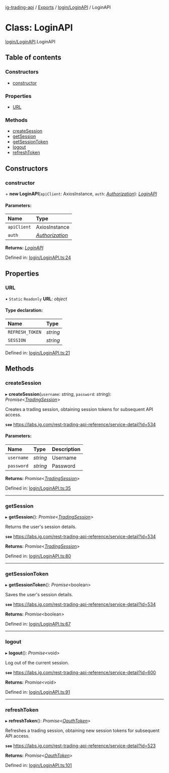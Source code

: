 [ig-trading-api](../README.md) / [Exports](../modules.md) / [login/LoginAPI](../modules/login_loginapi.md) / LoginAPI

# Class: LoginAPI

[login/LoginAPI](../modules/login_loginapi.md).LoginAPI

## Table of contents

### Constructors

- [constructor](login_loginapi.loginapi.md#constructor)

### Properties

- [URL](login_loginapi.loginapi.md#url)

### Methods

- [createSession](login_loginapi.loginapi.md#createsession)
- [getSession](login_loginapi.loginapi.md#getsession)
- [getSessionToken](login_loginapi.loginapi.md#getsessiontoken)
- [logout](login_loginapi.loginapi.md#logout)
- [refreshToken](login_loginapi.loginapi.md#refreshtoken)

## Constructors

### constructor

\+ **new LoginAPI**(`apiClient`: AxiosInstance, `auth`: [_Authorization_](../interfaces/client_restclient.authorization.md)): [_LoginAPI_](login_loginapi.loginapi.md)

#### Parameters:

| Name        | Type                                                                |
| :---------- | :------------------------------------------------------------------ |
| `apiClient` | AxiosInstance                                                       |
| `auth`      | [_Authorization_](../interfaces/client_restclient.authorization.md) |

**Returns:** [_LoginAPI_](login_loginapi.loginapi.md)

Defined in: [login/LoginAPI.ts:24](https://github.com/bennycode/ig-trading-api/blob/840a401/src/login/LoginAPI.ts#L24)

## Properties

### URL

▪ `Static` `Readonly` **URL**: _object_

#### Type declaration:

| Name            | Type     |
| :-------------- | :------- |
| `REFRESH_TOKEN` | _string_ |
| `SESSION`       | _string_ |

Defined in: [login/LoginAPI.ts:21](https://github.com/bennycode/ig-trading-api/blob/840a401/src/login/LoginAPI.ts#L21)

## Methods

### createSession

▸ **createSession**(`username`: _string_, `password`: _string_): _Promise_<[_TradingSession_](../interfaces/login_loginapi.tradingsession.md)\>

Creates a trading session, obtaining session tokens for subsequent API access.

**`see`** https://labs.ig.com/rest-trading-api-reference/service-detail?id=534

#### Parameters:

| Name       | Type     | Description |
| :--------- | :------- | :---------- |
| `username` | _string_ | Username    |
| `password` | _string_ | Password    |

**Returns:** _Promise_<[_TradingSession_](../interfaces/login_loginapi.tradingsession.md)\>

Defined in: [login/LoginAPI.ts:35](https://github.com/bennycode/ig-trading-api/blob/840a401/src/login/LoginAPI.ts#L35)

---

### getSession

▸ **getSession**(): _Promise_<[_TradingSession_](../interfaces/login_loginapi.tradingsession.md)\>

Returns the user's session details.

**`see`** https://labs.ig.com/rest-trading-api-reference/service-detail?id=534

**Returns:** _Promise_<[_TradingSession_](../interfaces/login_loginapi.tradingsession.md)\>

Defined in: [login/LoginAPI.ts:80](https://github.com/bennycode/ig-trading-api/blob/840a401/src/login/LoginAPI.ts#L80)

---

### getSessionToken

▸ **getSessionToken**(): _Promise_<boolean\>

Saves the user's session details.

**`see`** https://labs.ig.com/rest-trading-api-reference/service-detail?id=534

**Returns:** _Promise_<boolean\>

Defined in: [login/LoginAPI.ts:67](https://github.com/bennycode/ig-trading-api/blob/840a401/src/login/LoginAPI.ts#L67)

---

### logout

▸ **logout**(): _Promise_<void\>

Log out of the current session.

**`see`** https://labs.ig.com/rest-trading-api-reference/service-detail?id=600

**Returns:** _Promise_<void\>

Defined in: [login/LoginAPI.ts:91](https://github.com/bennycode/ig-trading-api/blob/840a401/src/login/LoginAPI.ts#L91)

---

### refreshToken

▸ **refreshToken**(): _Promise_<[_OauthToken_](../interfaces/login_loginapi.oauthtoken.md)\>

Refreshes a trading session, obtaining new session tokens for subsequent API access.

**`see`** https://labs.ig.com/rest-trading-api-reference/service-detail?id=523

**Returns:** _Promise_<[_OauthToken_](../interfaces/login_loginapi.oauthtoken.md)\>

Defined in: [login/LoginAPI.ts:101](https://github.com/bennycode/ig-trading-api/blob/840a401/src/login/LoginAPI.ts#L101)
